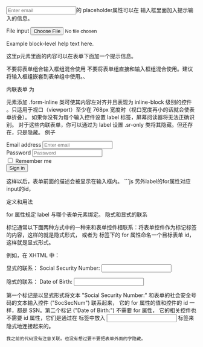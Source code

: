  
 <input type="email" class="form-control" id="exampleInputEmail1" placeholder="Enter email">的
 placeholder属性可以在
 输入框里面加入提示输入的信息。
 
 <div class="form-group">
    <label for="exampleInputFile">File input</label>
    <input type="file" id="exampleInputFile">
    <p class="help-block">Example block-level help text here.</p>
  </div>
  这里p元素里面的内容可以在表单下面加一个提示信息。
  
  
  
不要将表单组合输入框组混合使用
不要将表单组直接和输入框组混合使用。建议将输入框组嵌套到表单组中使用。、


内联表单
为 <form> 元素添加 .form-inline 类可使其内容左对齐并且表现为 inline-block 级别的控件
。只适用于视口（viewport）至少在 768px 宽度时（视口宽度再小的话就会使表单折叠）。
如果你没有为每个输入控件设置 label 标签，屏幕阅读器将无法正确识别。
对于这些内联表单，你可以通过为 label 设置 .sr-only 类将其隐藏。但还存在，只是隐藏。
例子
<form class="form-inline">
  <div class="form-group">
    <label class="sr-only" for="exampleInputEmail3">Email address</label>
    <input type="email" class="form-control" id="exampleInputEmail3" placeholder="Enter email">
  </div>
  <div class="form-group">
    <label class="sr-only" for="exampleInputPassword3">Password</label>
    <input type="password" class="form-control" id="exampleInputPassword3" placeholder="Password">
  </div>
  <div class="checkbox">
    <label>
      <input type="checkbox"> Remember me
    </label>
  </div>
  <button type="submit" class="btn btn-default">Sign in</button>
</form>
这样以后，表单前面的描述会被显示在输入框内。
```js
另外label的for属性对应input的id，

定义和用法

for 属性规定 label 与哪个表单元素绑定。
隐式和显式的联系

标记通常以下面两种方式中的一种来和表单控件相联系：将表单控件作为标记标签的内容，这样的就是隐式形式，
或者为 <label> 标签下的 for 属性命名一个目标表单 id，这样就是显式形式。

例如，在 XHTML 中：

显式的联系：
<label for="SSN">Social Security Number:</label>
<input type="text" name="SocSecNum" id="SSn" />

隐式的联系：
<label>Date of Birth: <input type="text" name="DofB" /></label>

第一个标记是以显式形式将文本 "Social Security Number:" 和表单的社会安全号码的文本输入控件 ("SocSecNum") 联系起来，
它的 for 属性的值和控件的 id 一样，都是 SSN。第二个标记 ("Date of Birth:") 不需要 for 属性，
它的相关控件也不需要 id 属性，它们是通过在 <label> 标签中放入 <input> 标签来隐式地连接起来的。
```
我之前的代码没有注意关联。也没有想过要不要把表单外面的字隐藏。
